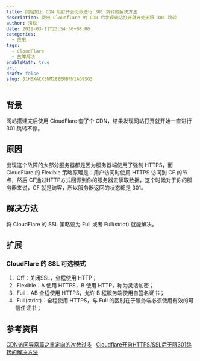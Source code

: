 ```yaml
---
title: 网站加上 CDN 后打开会无限进行 301 跳转的解决方法
description: 使用 Cloudflare 的 CDN 后发现网站打开就开始无限 301 跳转
author: 清松
date: 2019-03-11T23:54:56+08:00
categories:
  - 应用
tags:
  - CloudFlare
  - 故障解决
enableMath: true
url: 
draft: false
slug: 01HSXACXSNM28ZE0BRW1AG9SG3
---
```

## 背景

网站搭建完后使用 CloudFlare 套了个 CDN，结果发现网站打开就开始一直进行 301 跳转不停。
## 原因

出现这个故障的大部分服务器都是因为服务器端使用了强制 HTTPS，而 CloudFlare 的 Flexible 策略原理是：用户访问时使用 HTTPS 访问到 CF 的节点，然后 CF通过HTTP方式回源到你的服务器去读取数据，这个时候对于你的服务器来说，CF 就是访客，所以服务器返回的状态都是 301。
## 解决方法

将 CloudFlare 的 SSL 策略设为 Full 或者 Full(strict) 就能解决。

## 扩展
### CloudFlare 的 SSL 可选模式

1.  Off：关闭SSL，全程使用 HTTP；
2.  Flexible：A 使用 HTTPS，B 使用 HTTP，称为灵活加密；
3.  Full：AB 全程使用 HTTPS，允许 B 程服务端使用自签名证书；
4.  Full(strict)：全程使用 HTTPS，与 Full 的区别在于服务端必须使用有效的可信任证书；

## 参考资料

[CDN访问异常篇之重定向的次数过多](https://developer.aliyun.com/article/749187)  
[Cloudflare开启HTTPS/SSL后无限301跳转的解决方法](https://vzone.me/897/)
